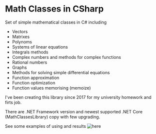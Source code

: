 # Math Classes in CSharp

Set of simple mathematical classes in C# including

* Vectors
* Matrixes
* Polynoms 
* Systems of linear equations
* Integrals methods
* Complex numbers and methods for complex functions
* Rational numbers
* Graphs 
* Methods for solving simple differential equations
* Function approximation
* Function optimization
* Function values memorising (memoize)

I've been creating this library since 2017 for my university homework and firts job.

There are .NET Framework version and newest supported .NET Core (MathClassesLibrary) copy with few upgrading.

See some examples of using and results ![here](https://github.com/PasaOpasen/Old_Math_CSharpCpp_Projects)
